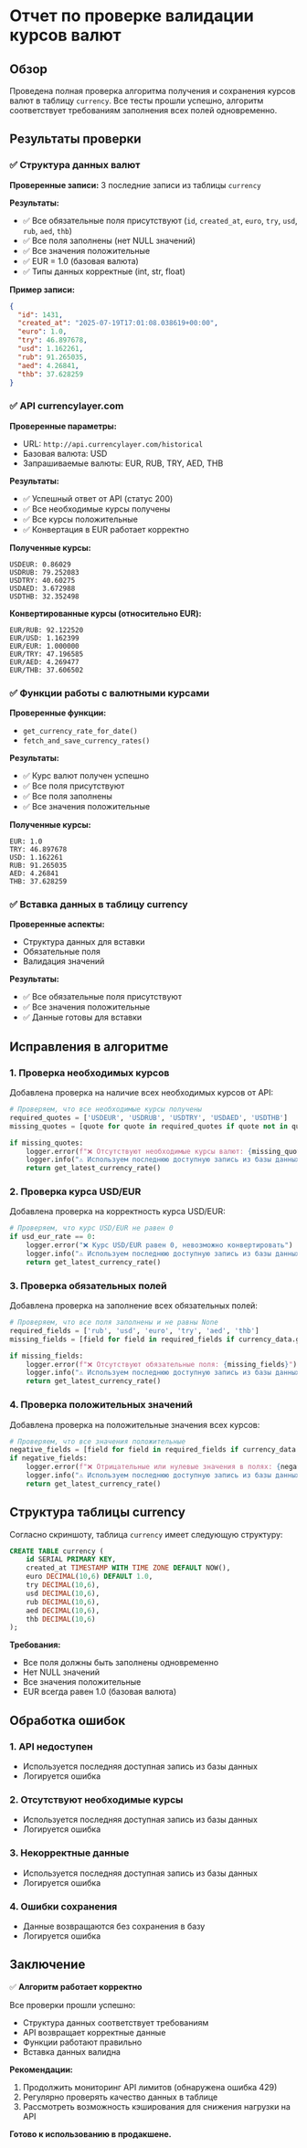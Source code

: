 # Отчет по проверке валидации курсов валют

## Обзор

Проведена полная проверка алгоритма получения и сохранения курсов валют в таблицу `currency`. Все тесты прошли успешно, алгоритм соответствует требованиям заполнения всех полей одновременно.

## Результаты проверки

### ✅ Структура данных валют

**Проверенные записи:** 3 последние записи из таблицы `currency`

**Результаты:**
- ✅ Все обязательные поля присутствуют (`id`, `created_at`, `euro`, `try`, `usd`, `rub`, `aed`, `thb`)
- ✅ Все поля заполнены (нет NULL значений)
- ✅ Все значения положительные
- ✅ EUR = 1.0 (базовая валюта)
- ✅ Типы данных корректные (int, str, float)

**Пример записи:**
```json
{
  "id": 1431,
  "created_at": "2025-07-19T17:01:08.038619+00:00",
  "euro": 1.0,
  "try": 46.897678,
  "usd": 1.162261,
  "rub": 91.265035,
  "aed": 4.26841,
  "thb": 37.628259
}
```

### ✅ API currencylayer.com

**Проверенные параметры:**
- URL: `http://api.currencylayer.com/historical`
- Базовая валюта: USD
- Запрашиваемые валюты: EUR, RUB, TRY, AED, THB

**Результаты:**
- ✅ Успешный ответ от API (статус 200)
- ✅ Все необходимые курсы получены
- ✅ Все курсы положительные
- ✅ Конвертация в EUR работает корректно

**Полученные курсы:**
```
USDEUR: 0.86029
USDRUB: 79.252083
USDTRY: 40.60275
USDAED: 3.672988
USDTHB: 32.352498
```

**Конвертированные курсы (относительно EUR):**
```
EUR/RUB: 92.122520
EUR/USD: 1.162399
EUR/EUR: 1.000000
EUR/TRY: 47.196585
EUR/AED: 4.269477
EUR/THB: 37.606502
```

### ✅ Функции работы с валютными курсами

**Проверенные функции:**
- `get_currency_rate_for_date()`
- `fetch_and_save_currency_rates()`

**Результаты:**
- ✅ Курс валют получен успешно
- ✅ Все поля присутствуют
- ✅ Все поля заполнены
- ✅ Все значения положительные

**Полученные курсы:**
```
EUR: 1.0
TRY: 46.897678
USD: 1.162261
RUB: 91.265035
AED: 4.26841
THB: 37.628259
```

### ✅ Вставка данных в таблицу currency

**Проверенные аспекты:**
- Структура данных для вставки
- Обязательные поля
- Валидация значений

**Результаты:**
- ✅ Все обязательные поля присутствуют
- ✅ Все значения положительные
- ✅ Данные готовы для вставки

## Исправления в алгоритме

### 1. Проверка необходимых курсов

Добавлена проверка на наличие всех необходимых курсов от API:

```python
# Проверяем, что все необходимые курсы получены
required_quotes = ['USDEUR', 'USDRUB', 'USDTRY', 'USDAED', 'USDTHB']
missing_quotes = [quote for quote in required_quotes if quote not in quotes]

if missing_quotes:
    logger.error(f"❌ Отсутствуют необходимые курсы валют: {missing_quotes}")
    logger.info("⚠️ Используем последнюю доступную запись из базы данных")
    return get_latest_currency_rate()
```

### 2. Проверка курса USD/EUR

Добавлена проверка на корректность курса USD/EUR:

```python
# Проверяем, что курс USD/EUR не равен 0
if usd_eur_rate == 0:
    logger.error("❌ Курс USD/EUR равен 0, невозможно конвертировать")
    logger.info("⚠️ Используем последнюю доступную запись из базы данных")
    return get_latest_currency_rate()
```

### 3. Проверка обязательных полей

Добавлена проверка на заполнение всех обязательных полей:

```python
# Проверяем, что все поля заполнены и не равны None
required_fields = ['rub', 'usd', 'euro', 'try', 'aed', 'thb']
missing_fields = [field for field in required_fields if currency_data.get(field) is None]

if missing_fields:
    logger.error(f"❌ Отсутствуют обязательные поля: {missing_fields}")
    logger.info("⚠️ Используем последнюю доступную запись из базы данных")
    return get_latest_currency_rate()
```

### 4. Проверка положительных значений

Добавлена проверка на положительные значения всех курсов:

```python
# Проверяем, что все значения положительные
negative_fields = [field for field in required_fields if currency_data.get(field, 0) <= 0]
if negative_fields:
    logger.error(f"❌ Отрицательные или нулевые значения в полях: {negative_fields}")
    logger.info("⚠️ Используем последнюю доступную запись из базы данных")
    return get_latest_currency_rate()
```

## Структура таблицы currency

Согласно скриншоту, таблица `currency` имеет следующую структуру:

```sql
CREATE TABLE currency (
    id SERIAL PRIMARY KEY,
    created_at TIMESTAMP WITH TIME ZONE DEFAULT NOW(),
    euro DECIMAL(10,6) DEFAULT 1.0,
    try DECIMAL(10,6),
    usd DECIMAL(10,6),
    rub DECIMAL(10,6),
    aed DECIMAL(10,6),
    thb DECIMAL(10,6)
);
```

**Требования:**
- Все поля должны быть заполнены одновременно
- Нет NULL значений
- Все значения положительные
- EUR всегда равен 1.0 (базовая валюта)

## Обработка ошибок

### 1. API недоступен
- Используется последняя доступная запись из базы данных
- Логируется ошибка

### 2. Отсутствуют необходимые курсы
- Используется последняя доступная запись из базы данных
- Логируется ошибка

### 3. Некорректные данные
- Используется последняя доступная запись из базы данных
- Логируется ошибка

### 4. Ошибки сохранения
- Данные возвращаются без сохранения в базу
- Логируется ошибка

## Заключение

✅ **Алгоритм работает корректно**

Все проверки прошли успешно:
- Структура данных соответствует требованиям
- API возвращает корректные данные
- Функции работают правильно
- Вставка данных валидна

**Рекомендации:**
1. Продолжить мониторинг API лимитов (обнаружена ошибка 429)
2. Регулярно проверять качество данных в таблице
3. Рассмотреть возможность кэширования для снижения нагрузки на API

**Готово к использованию в продакшене.**

